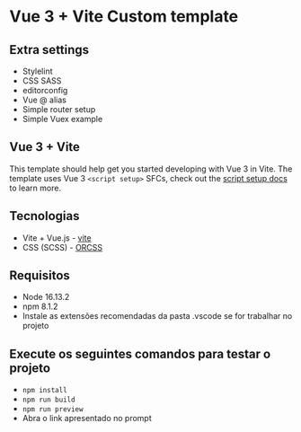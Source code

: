 # Vue 3 + Vite Custom template

## Extra settings
* Stylelint 
* CSS SASS
* editorconfig
* Vue @ alias
* Simple router setup
* Simple Vuex example

## Vue 3 + Vite
This template should help get you started developing with Vue 3 in Vite. The template uses Vue 3 `<script setup>` SFCs, check out the [script setup docs](https://v3.vuejs.org/api/sfc-script-setup.html#sfc-script-setup) to learn more.

## Tecnologias
* Vite + Vue.js - [vite](https://vitejs.dev/guide/)
* CSS (SCSS) - [ORCSS](https://orcss.dev.br)

## Requisitos
* Node 16.13.2
* npm 8.1.2
* Instale as extensões recomendadas da pasta .vscode se for trabalhar no projeto

## Execute os seguintes comandos para testar o projeto

* `npm install`
* `npm run build`
* `npm run preview`
* Abra o link apresentado no prompt
